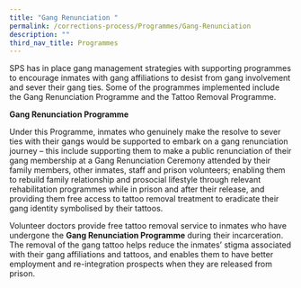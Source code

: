 ```yaml
---
title: "Gang Renunciation "
permalink: /corrections-process/Programmes/Gang-Renunciation
description: ""
third_nav_title: Programmes
---
```

SPS has in place gang management strategies with supporting programmes to encourage inmates with gang affiliations to desist from gang involvement and sever their gang ties.  Some of the programmes implemented include the Gang Renunciation Programme and the Tattoo Removal Programme.


**Gang Renunciation Programme**

Under this Programme, inmates who genuinely make the resolve to sever ties with their gangs would be supported to embark on a gang renunciation journey – this include supporting them to make a public renunciation of their gang membership at a Gang Renunciation Ceremony  attended by their family members, other inmates, staff and prison volunteers; enabling them to rebuild family relationship and prosocial lifestyle through relevant rehabilitation programmes while in prison and after their release, and providing them free access to tattoo removal treatment to eradicate their gang identity symbolised by their tattoos. 

Volunteer doctors provide free tattoo removal service to inmates who have undergone the **Gang Renunciation Programme** during their incarceration. The removal of the gang tattoo helps reduce the inmates’ stigma associated with their gang affiliations and tattoos, and enables them to have better employment and re-integration prospects when they are released from prison.